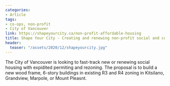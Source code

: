 ```yaml
---
categories:
- Article
tags:
- co-ops, non-profit
- City of Vancouver
link: https://shapeyourcity.ca/non-profit-affordable-housing
title: Shape Your City - Creating and renewing non-profit social and co-op housing
header:
  teaser: "/assets/2020/12/shapeyourcity.jpg"
---
```


The City of Vancouver is looking to fast-track new or renewing social housing with
expidited permiting and rezoning.  The proposal is to build a new wood frame, 6-story
buildings in existing R3 and R4 zoning in Kitsilano, Grandview, Marpole, or Mount
Pleasnt.
